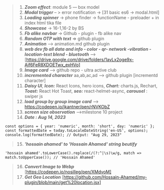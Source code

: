 >1. ***Zoom effect***: module 5 — box model  <br>
>2. ***Modal trigger*** – > error notification → [31 basic es6 → modal.html]<br>
>3. ***Loading spinner*** -> phone finder ->  functionName - preloader + in index html tika file<br>
>4. ***Showcase*** -> 16-1,16-2 by BS<br>
>5. ***Fb alike navbar*** → Github - plugin - fb alike nav<br>
>6. ***Random OTP with text*** ⇒  github plugin  <br>
>7. ***Animation*** --> animation.md github plugin<br>
>8. ***web dev fb all data and info - color - qr- network -vibration -location-text blend - bluetooth*** --> [https://drive.google.com/drive/folders/1avLx2oge9x-Ajf6FeR8XDOETwx_exHVo]<br>
>9. ***Image card*** --> github repo - ultra active club<br>
>10. ***incremented character*** aa,ab,ac,ad --> github plugin [incrementd character]
>11. ***Daisy UI***, ***Icon:*** React Icons, hero icons, ***Chart:*** charts.js, Rechart, ***Toast:*** React Hot Toast, ***seo:*** react-helmet-async, ***carousel*** : swiper js 
>12. ***load group by group image card*** --> https://codepen.io/jkantner/pen/rNVKObZ
>13. ***screen size observation*** -->milestone 10 project 
>14. ***Date : Aug 14, 2023***
```const today = new Date();
const options = { year: 'numeric', month: 'short', day: 'numeric' };
const formattedDate = today.toLocaleDateString('en-US', options);
console.log(formattedDate); // Output: "Aug 29, 2023"
```
>15. ***'hossain ahamed' to 'Hossain Ahamed' string beutify***
```
'hossain ahamed'.toLowerCase().replace(/(?:^|\s)\w/g, match => match.toUpperCase()); // 'Hossain Ahamed'
```
>16. ***Convert Image to Webp***  [https://codepen.io/nosilleg/pen/XMdvoM]
>16. ***Get Geo Location***  [https://github.com/Hossain-Ahamed/my-plugin/blob/main/get%20location.jsx]
